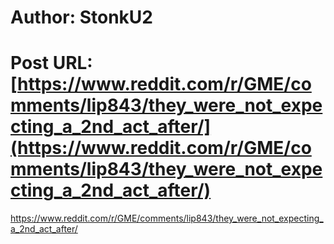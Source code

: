 # Author: StonkU2
# Post URL: [https://www.reddit.com/r/GME/comments/lip843/they_were_not_expecting_a_2nd_act_after/](https://www.reddit.com/r/GME/comments/lip843/they_were_not_expecting_a_2nd_act_after/)


https://www.reddit.com/r/GME/comments/lip843/they_were_not_expecting_a_2nd_act_after/